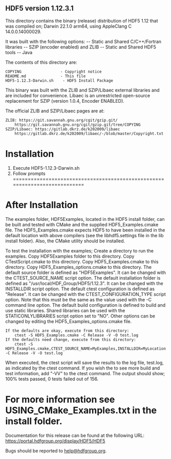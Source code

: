 HDF5 version 1.12.3.1
------------------------------------------------------------------------------

This directory contains the binary (release) distribution of
HDF5 1.12 that was compiled on;
    Darwin 22.1.0 arm64, using AppleClang C 14.0.0.14000029.

It was built with the following options:
    -- Static and Shared C/C++/Fortran libraries
    -- SZIP (encoder enabled) and ZLIB
    -- Static and Shared HDF5 tools
    -- Java 

The contents of this directory are:

    COPYING                 - Copyright notice
    README.md               - This file
    HDF5-1.12.3-Darwin.sh    - HDF5 Install Package

This binary was built with the ZLIB and SZIP/Libaec external libraries and are
included for convenience.  Libaec is an unrestricted open-source replacement for SZIP
(version 1.0.4, Encoder ENABLED).

The official ZLIB and SZIP/Libaec pages are at:

    ZLIB: https://git.savannah.gnu.org/cgit/gzip.git/
        https://git.savannah.gnu.org/cgit/gzip.git/tree/COPYING
    SZIP/Libaec: https://gitlab.dkrz.de/k202009/libaec
        https://gitlab.dkrz.de/k202009/libaec/-/blob/master/Copyright.txt


Installation
===========================================================================
1. Execute HDF5-1.12.3-Darwin.sh
2. Follow prompts
===========================================================================

After Installation
===========================================================================
The examples folder, HDF5Examples, located in the
HDF5 install folder, can be built and tested with CMake and the supplied
HDF5_Examples.cmake file. The HDF5_Examples.cmake expects HDF5 to have
been installed in the default location with above compilers (see the
libhdf5.settings file in the lib install folder). Also, the CMake
utility should be installed.

To test the installation with the examples;
    Create a directory to run the examples.
    Copy HDF5Examples folder to this directory.
    Copy CTestScript.cmake to this directory.
    Copy HDF5_Examples.cmake to this directory.
    Copy HDF5_Examples_options.cmake to this directory.
    The default source folder is defined as "HDF5Examples". It can be changed
        with the CTEST_SOURCE_NAME script option.
    The default installation folder is defined as "/usr/local/HDF_Group/HDF5/1.12.3".
        It can be changed with the INSTALLDIR script option.
    The default ctest configuration is defined as "Release". It can be changed
        with the CTEST_CONFIGURATION_TYPE script option. Note that this must
        be the same as the value used with the -C command line option.
    The default build configuration is defined to build and use static libraries.
        Shared libraries can be used with the STATICONLYLIBRARIES script option set to "NO".
    Other options can be changed by editing the HDF5_Examples_options.cmake file.

    If the defaults are okay, execute from this directory:
        ctest -S HDF5_Examples.cmake -C Release -V -O test.log
    If the defaults need change, execute from this directory:
        ctest -S HDF5_Examples.cmake,CTEST_SOURCE_NAME=MyExamples,INSTALLDIR=MyLocation -C Release -V -O test.log

When executed, the ctest script will save the results to the log file, test.log, as
indicated by the ctest command. If you wish the to see more build and test information,
add "-VV" to the ctest command. The output should show;
      100% tests passed, 0 tests failed out of 156.

For more information see USING_CMake_Examples.txt in the install folder.
===========================================================================

Documentation for this release can be found at the following URL:
     https://portal.hdfgroup.org/display/HDF5/HDF5

Bugs should be reported to help@hdfgroup.org.
